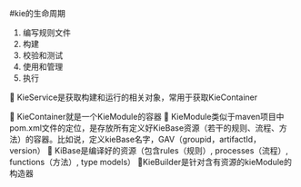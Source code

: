 #kie的生命周期
1. 编写规则文件
2. 构建
3. 校验和测试
4. 使用和管理
5. 执行


 KieService是获取构建和运行的相关对象，常用于获取KieContainer

 KieContainer就是一个KieModule的容器
 KieModule类似于maven项目中pom.xml文件的定位，是存放所有定义好KieBase资源（若干的规则、流程、方法）的容器。比如说，定义kieBase名字，GAV（groupid，artifactId，version）
 KiBase是编译好的资源（包含rules（规则）, processes（流程）, functions（方法）, type models）
KieBuilder是针对含有资源的kieModule的构造器